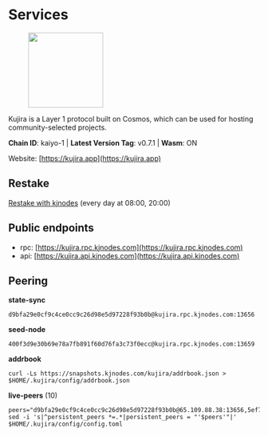 # Services

<figure><img src="https://raw.githubusercontent.com/kj89/testnet_manuals/main/pingpub/logos/kujira.png" width="150" alt=""><figcaption></figcaption></figure>

Kujira is a Layer 1 protocol built on Cosmos, which can be used for  hosting community-selected projects.

**Chain ID**: kaiyo-1 | **Latest Version Tag**: v0.7.1 | **Wasm**: ON

Website: [https://kujira.app](https://kujira.app)

## Restake

[Restake with kjnodes](https://restake.app/kujira/kujiravaloper1tnuqj73jfn3724lqz34c27tuv80nv336sadqym) (every day at 08:00, 20:00)
## Public endpoints

* rpc: [https://kujira.rpc.kjnodes.com](https://kujira.rpc.kjnodes.com)
* api: [https://kujira.api.kjnodes.com](https://kujira.api.kjnodes.com)

## Peering

**state-sync**

```
d9bfa29e0cf9c4ce0cc9c26d98e5d97228f93b0b@kujira.rpc.kjnodes.com:13656
```

**seed-node**

```
400f3d9e30b69e78a7fb891f60d76fa3c73f0ecc@kujira.rpc.kjnodes.com:13659
```

**addrbook**
```
curl -Ls https://snapshots.kjnodes.com/kujira/addrbook.json > $HOME/.kujira/config/addrbook.json
```

**live-peers** (10)
```
peers="d9bfa29e0cf9c4ce0cc9c26d98e5d97228f93b0b@65.109.88.38:13656,5ef740383b8a490c1bee7f9e61bf03c43427b182@83.149.102.56:32095,f9509ef83ecce9433e3bc9de8a0abf6e00912b0e@173.212.247.202:26656,1d85c9f16727584753db78b5b54eedf0ce8de3ed@51.159.16.49:5060,129771a48f43b83c6144c7d282ad1da62434cc07@15.204.197.12:26656,01d708d4124f30700c05c97947ae10231d8755f7@95.217.197.100:26655,3a7733d4b670a672db326bd6e5f8ae37e14a3dbd@138.201.226.227:26656,fa57c7c253be46ad9f696ee2f2c1d72cbc6a1591@146.59.52.135:31095,d6d14f99ef25c8ffee6fa4afca40fece0c1ab9fe@107.181.229.154:20656,de08e6178779ff3b19a8b6d22a05664392cb2b35@185.216.179.205:26656"
sed -i 's|^persistent_peers *=.*|persistent_peers = "'$peers'"|' $HOME/.kujira/config/config.toml
```
